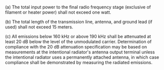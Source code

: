(a) The total input power to the final radio frequency stage (exclusive of filament or heater power) shall not exceed one watt.

(b) The total length of the transmission line, antenna, and ground lead (if used) shall not exceed 15 meters.

(c) All emissions below 160 kHz or above 190 kHz shall be attenuated at least 20 dB below the level of the unmodulated carrier. Determination of compliance with the 20 dB attenuation specification may be based on measurements at the intentional radiator's antenna output terminal unless the intentional radiator uses a permanently attached antenna, in which case compliance shall be demonstrated by measuring the radiated emissions.


